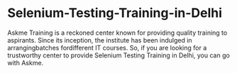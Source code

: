 # Selenium-Testing-Training-in-Delhi
Askme Training is a reckoned center known for providing quality training to aspirants. Since its inception, the institute has been indulged in arrangingbatches fordifferent IT courses. So, if you are looking for a trustworthy center to provide Selenium Testing Training in Delhi, you can go with Askme.
